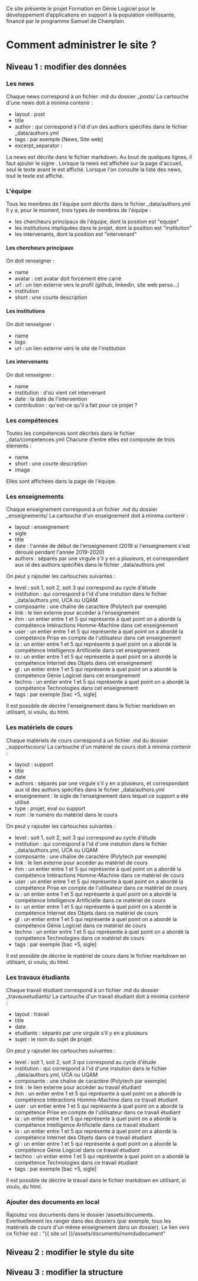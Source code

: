 Ce site présente le projet Formation en Génie Logiciel pour le développement d’applications en support à la population vieillissante, financé par le programme Samuel de Champlain. 



# Comment administrer le site ?

## Niveau 1 : modifier des données 

### Les news 

Chaque news correspond à un fichier .md du dossier _posts/ 
La cartouche d'une news doit à minima contenir :
* layout : post
* title 
* author : qui correspond à l'id d'un des authors spécifiés dans le fichier _data/authors.yml
* tags : par exemple [News, Site web]
* excerpt_separator : <!--more--> 

La news est décrite dans le fichier markdown. Au bout de quelques lignes, il faut ajouter le signe <!--more-->. Lorsque la news est affichée sur la page d'accueil, seul le texte avant le <!--more--> est affiché. Lorsque l'on consulte la liste des news, tout le texte est affiché. 



### L'équipe 

Tous les membres de l'équipe sont décrits dans le fichier _data/authors.yml
Il y a, pour le moment, trois types de membres de l'équipe : 
* les chercheurs principaux de l'équipe, dont la position est "equipe"
* les institutions impliquées dans le projet, dont la position est "institution"
* les intervenants, dont la position est "intervenant" 

#### Les chercheurs principaux 

On doit renseigner :
* name 
* avatar : cet avatar doit forcément être carré 
* url : un lien externe vers le profil (github, linkedin, site web perso...)
* institution 
* short : une courte description 

#### Les institutions  

On doit renseigner :
* name 
* logo 
* url : un lien externe vers le site de l'institution 

#### Les intervenants 

On doit renseigner :
* name 
* institution : d'où vient cet intervenant 
* date : la date de l'intervention 
* contribution : qu'est-ce qu'il a fait pour ce projet ? 



### Les compétences 

Toutes les compétences sont décrites dans le fichier _data/competences.yml
Chacune d'entre elles est composée de trois éléments : 
* name 
* short : une courte description 
* image

Elles sont affichées dans la page de l'équipe. 



### Les enseignements 

Chaque enseignement correspond à un fichier .md du dossier _enseignements/ 
La cartouche d'un enseignement doit à minima contenir :
* layout : enseignement
* sigle 
* title
* date : l'année de début de l'enseignement (2019 si l'enseignement s'est déroulé pendant l'année 2019-2020)
* authors : séparés par une virgule s'il y en a plusieurs, et correspondant aux id des authors spécifiés dans le fichier _data/authors.yml

On peut y rajouter les cartouches suivantes : 
* level : soit 1, soit 2, soit 3 qui correspond au cycle d'étude
* institution : qui correspond à l'id d'une instution dans le fichier _data/authors.yml, UCA ou UQAM 
* composante : une chaîne de caractère (Polytech par exemple)
* link : le lien externe pour accéder à l'enseignement 
* ihm : un entier entre 1 et 5 qui représente à quel point on a abordé la compétence Intéractions Homme-Machine dans cet enseignement
* user : un entier entre 1 et 5 qui représente à quel point on a abordé la compétence Prise en compte de l'utilisateur dans cet enseignement
* ia : un entier entre 1 et 5 qui représente à quel point on a abordé la compétence Intelligence Artificielle dans cet enseignement
* io : un entier entre 1 et 5 qui représente à quel point on a abordé la compétence Internet des Objets dans cet enseignement
* gl : un entier entre 1 et 5 qui représente à quel point on a abordé la compétence Génie Logiciel dans cet enseignement
* techno : un entier entre 1 et 5 qui représente à quel point on a abordé la compétence Technologies dans cet enseignement
* tags : par exemple [bac +5, sigle]
    
Il est possible de décrire l'enseignement dans le fichier markdown en utilisant, si voulu, du html. 



### Les matériels de cours  

Chaque matériels de cours correspond à un fichier .md du dossier _supportscours/ 
La cartouche d'un matériel de cours doit à minima contenir :
* layout : support
* title
* date 
* authors : séparés par une virgule s'il y en a plusieurs, et correspondant aux id des authors spécifiés dans le fichier _data/authors.yml
* enseignement : le sigle de l'enseignement dans lequel ce support a été utilisé
* type : projet, eval ou support 
* num : le numéro du matériel dans le cours

On peut y rajouter les cartouches suivantes : 
* level : soit 1, soit 2, soit 3 qui correspond au cycle d'étude
* institution : qui correspond à l'id d'une instution dans le fichier _data/authors.yml, UCA ou UQAM 
* composante : une chaîne de caractère (Polytech par exemple)
* link : le lien externe pour accéder au matériel de cours  
* ihm : un entier entre 1 et 5 qui représente à quel point on a abordé la compétence Intéractions Homme-Machine dans ce matériel de cours
* user : un entier entre 1 et 5 qui représente à quel point on a abordé la compétence Prise en compte de l'utilisateur dans ce matériel de cours
* ia : un entier entre 1 et 5 qui représente à quel point on a abordé la compétence Intelligence Artificielle dans ce matériel de cours
* io : un entier entre 1 et 5 qui représente à quel point on a abordé la compétence Internet des Objets dans ce matériel de cours
* gl : un entier entre 1 et 5 qui représente à quel point on a abordé la compétence Génie Logiciel dans ce matériel de cours
* techno : un entier entre 1 et 5 qui représente à quel point on a abordé la compétence Technologies dans ce matériel de cours
* tags : par exemple [bac +5, sigle]

Il est possible de décrire le matériel de cours dans le fichier markdown en utilisant, si voulu, du html. 



### Les travaux étudiants  

Chaque travail étudiant correspond à un fichier .md du dossier _travauxetudiants/ 
La cartouche d'un travail étudiant doit à minima contenir :
* layout : travail
* title
* date 
* etudiants : séparés par une virgule s'il y en a plusieurs
* sujet : le nom du sujet de projet

On peut y rajouter les cartouches suivantes : 
* level : soit 1, soit 2, soit 3 qui correspond au cycle d'étude
* institution : qui correspond à l'id d'une instution dans le fichier _data/authors.yml, UCA ou UQAM 
* composante : une chaîne de caractère (Polytech par exemple)
* link : le lien externe pour accéder au travail étudiant  
* ihm : un entier entre 1 et 5 qui représente à quel point on a abordé la compétence Intéractions Homme-Machine dans ce travail étudiant
* user : un entier entre 1 et 5 qui représente à quel point on a abordé la compétence Prise en compte de l'utilisateur dans ce travail étudiant
* ia : un entier entre 1 et 5 qui représente à quel point on a abordé la compétence Intelligence Artificielle dans ce travail étudiant
* io : un entier entre 1 et 5 qui représente à quel point on a abordé la compétence Internet des Objets dans ce travail étudiant
* gl : un entier entre 1 et 5 qui représente à quel point on a abordé la compétence Génie Logiciel dans ce travail étudiant
* techno : un entier entre 1 et 5 qui représente à quel point on a abordé la compétence Technologies dans ce travail étudiant
* tags : par exemple [bac +5, sigle]

Il est possible de décrire le travail dans le fichier markdown en utilisant, si voulu, du html. 


### Ajouter des documents en local 

Rajoutez vos documents dans le dossier /assets/documents. Eventuellement les ranger dans des dossiers (par exemple, tous les matériels de cours d'un même enseignement dans un dossier).
Le lien vers ce fichier est : "{{ site.url }}/assets/documents/nomdudocument" 




##  Niveau 2 : modifier le style du site 




## Niveau 3 : modifier la structure 


